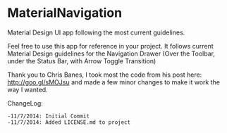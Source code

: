 MaterialNavigation
==================

Material Design UI app following the most current guidelines.

Feel free to use this app for reference in your project. It follows current Material Design guidelines for the Navigation Drawer 
(Over the Toolbar, under the Status Bar, with Arrow Toggle Transition)

Thank you to Chris Banes, I took most the code from his post here: http://goo.gl/sMOJsu and made a few minor changes to make it work the way I wanted.
  
  ChangeLog:
    
    -11/7/2014: Initial Commit
    -11/7/2014: Added LICENSE.md to project 
    
  


